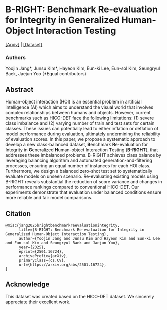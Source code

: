 # B-RIGHT: Benchmark Re-evaluation for Integrity in Generalized Human-Object Interaction Testing

[[Arxiv]](https://arxiv.org/abs/2501.16724) | [[Dataset]](https://drive.google.com/drive/folders/1hpPFYBcRx_ymnoSTP4VSW3UllGMIr4cO?usp=sharing)

### Authors
Yoojin Jang*, Junsu Kim*, Hayeon Kim, Eun-ki Lee, Eun-sol Kim, Seungryul Baek, Jaejun Yoo (*Equal contributors)


## Abstract
Human-object interaction (HOI) is an essential problem in artificial intelligence (AI) which aims to understand the visual world that involves complex relationships between humans and objects. However, current benchmarks such as HICO-DET face the following limitations: (1) severe class imbalance and (2) varying number of train and test sets for certain classes. These issues can potentially lead to either inflation or deflation of model performance during evaluation, ultimately undermining the reliability of evaluation scores. In this paper, we propose a systematic approach to develop a new class-balanced dataset, **B**enchmark **R**e-evaluation for **I**ntegrity in **G**eneralized **H**uman-object **I**nteraction **T**esting (**B-RIGHT**), that addresses these imbalanced problems. B-RIGHT achieves class balance by leveraging balancing algorithm and automated generation-and-filtering processes, ensuring an equal number of instances for each HOI class. Furthermore, we design a balanced zero-shot test set to systematically evaluate models on unseen scenario. Re-evaluating existing models using B-RIGHT reveals substantial the reduction of score variance and changes in performance rankings compared to conventional HICO-DET. Our experiments demonstrate that evaluation under balanced conditions ensure more reliable and fair model comparisons. 




## Citation
```
@misc{jang2025brightbenchmarkreevaluationintegrity,
      title={B-RIGHT: Benchmark Re-evaluation for Integrity in Generalized Human-Object Interaction Testing}, 
      author={Yoojin Jang and Junsu Kim and Hayeon Kim and Eun-ki Lee and Eun-sol Kim and Seungryul Baek and Jaejun Yoo},
      year={2025},
      eprint={2501.16724},
      archivePrefix={arXiv},
      primaryClass={cs.CV},
      url={https://arxiv.org/abs/2501.16724}, 
}
```

## Acknowledge
This dataset was created based on the HICO-DET dataset. We sincerely appreciate their excellent work.
